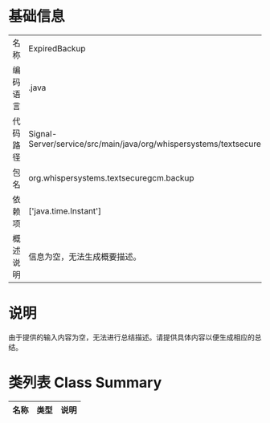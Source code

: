 # 基础信息

|      |      |
|------|------|
| 名称 | ExpiredBackup |
| 编码语言 | .java |
| 代码路径 | Signal-Server/service/src/main/java/org/whispersystems/textsecuregcm/backup/ExpiredBackup.java |
| 包名 | org.whispersystems.textsecuregcm.backup |
| 依赖项 | ['java.time.Instant'] |
| 概述说明 | 信息为空，无法生成概要描述。 |

# 说明

由于提供的输入内容为空，无法进行总结描述。请提供具体内容以便生成相应的总结。

# 类列表 Class Summary

| 名称   | 类型  | 说明 |
|-------|------|-------------|




